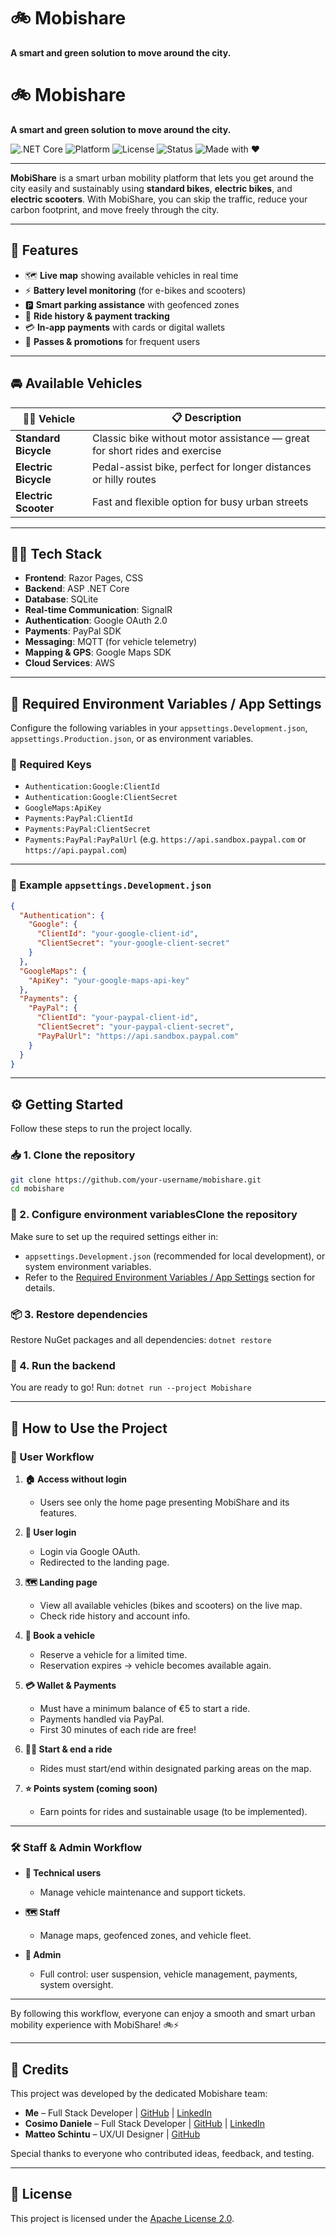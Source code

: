 # 🚲 Mobishare
**A smart and green solution to move around the city.**
# 🚲 Mobishare
**A smart and green solution to move around the city.**

![.NET Core](https://img.shields.io/badge/.NET%20Core-8.0-blue) ![Platform](https://img.shields.io/badge/platform-Web%20App-lightgrey) ![License](https://img.shields.io/badge/License-Apache%202.0-green) ![Status](https://img.shields.io/badge/status-In%20Development-orange) ![Made with ❤️](https://img.shields.io/badge/made%20with-%E2%9D%A4-red)

---

**MobiShare** is a smart urban mobility platform that lets you get around the city easily and sustainably using **standard bikes**, **electric bikes**, and **electric scooters**. With MobiShare, you can skip the traffic, reduce your carbon footprint, and move freely through the city.

---

## 🚀 Features

- 🗺 **Live map** showing available vehicles in real time
- ⚡ **Battery level monitoring** (for e-bikes and scooters)  
- 🅿️ **Smart parking assistance** with geofenced zones  
- 🔄 **Ride history & payment tracking**  
- 💳 **In-app payments** with cards or digital wallets  
- 🎫 **Passes & promotions** for frequent users  

---

## 🚘 Available Vehicles

| 🚴‍♂️ Vehicle               | 📋 Description                                                               |
|--------------------------|------------------------------------------------------------------------------|
| **Standard Bicycle**     | Classic bike without motor assistance — great for short rides and exercise   |
| **Electric Bicycle**     | Pedal-assist bike, perfect for longer distances or hilly routes              |
| **Electric Scooter**     | Fast and flexible option for busy urban streets                              |

---

## 🧑‍💻 Tech Stack

- **Frontend**: Razor Pages, CSS  
- **Backend**: ASP .NET Core
- **Database**: SQLite
- **Real-time Communication**: SignalR
- **Authentication**: Google OAuth 2.0
- **Payments**: PayPal SDK
- **Messaging**: MQTT (for vehicle telemetry)
- **Mapping & GPS**: Google Maps SDK  
- **Cloud Services**: AWS
  
---

## 🧾 Required Environment Variables / App Settings

Configure the following variables in your `appsettings.Development.json`, `appsettings.Production.json`, or as environment variables.

### 🔑 Required Keys

- `Authentication:Google:ClientId`
- `Authentication:Google:ClientSecret`
- `GoogleMaps:ApiKey`
- `Payments:PayPal:ClientId`
- `Payments:PayPal:ClientSecret`
- `Payments:PayPal:PayPalUrl` (e.g. `https://api.sandbox.paypal.com` or `https://api.paypal.com`)

---

### 🧪 Example `appsettings.Development.json`

```json
{
  "Authentication": {
    "Google": {
      "ClientId": "your-google-client-id",
      "ClientSecret": "your-google-client-secret"
    }
  },
  "GoogleMaps": {
    "ApiKey": "your-google-maps-api-key"
  },
  "Payments": {
    "PayPal": {
      "ClientId": "your-paypal-client-id",
      "ClientSecret": "your-paypal-client-secret",
      "PayPalUrl": "https://api.sandbox.paypal.com"
    }
  }
}
```

---

## ⚙️ Getting Started

Follow these steps to run the project locally.

### 📥 1. Clone the repository

```bash
git clone https://github.com/your-username/mobishare.git
cd mobishare
```

### 🔧 2. Configure environment variablesClone the repository
Make sure to set up the required settings either in:
- `appsettings.Development.json` (recommended for local development), or
system environment variables.
- Refer to the [Required Environment Variables / App Settings](#-required-environment-variables--app-settings) section for details.

### 📦 3. Restore dependencies
Restore NuGet packages and all dependencies:
`dotnet restore`

### 🚀 4. Run the backend
You are ready to go! Run:
`dotnet run --project Mobishare`

---

## 🚦 How to Use the Project

### 👤 User Workflow

1. **🏠 Access without login**  
   - Users see only the home page presenting MobiShare and its features.

2. **🔑 User login**  
   - Login via Google OAuth.
   - Redirected to the landing page.

3. **🗺 Landing page**  
   - View all available vehicles (bikes and scooters) on the live map.  
   - Check ride history and account info.

4. **📅 Book a vehicle**  
   - Reserve a vehicle for a limited time.  
   - Reservation expires → vehicle becomes available again.

5. **💳 Wallet & Payments**  
   - Must have a minimum balance of €5 to start a ride.  
   - Payments handled via PayPal.  
   - First 30 minutes of each ride are free!

6. **🚴‍♂️ Start & end a ride**  
   - Rides must start/end within designated parking areas on the map.

7. **⭐ Points system (coming soon)**  
   - Earn points for rides and sustainable usage (to be implemented).

---

### 🛠 Staff & Admin Workflow

- **👷 Technical users**  
  - Manage vehicle maintenance and support tickets.

- **🗺 Staff**  
  - Manage maps, geofenced zones, and vehicle fleet.

- **👑 Admin**  
  - Full control: user suspension, vehicle management, payments, system oversight.

---

By following this workflow, everyone can enjoy a smooth and smart urban mobility experience with MobiShare! 🚲⚡

---

## 🙏 Credits

This project was developed by the dedicated Mobishare team:

- **Me** – Full Stack Developer | [GitHub](https://github.com/BeastOfShadow) | [LinkedIn](https://www.linkedin.com/in/negro-simone-babb88238/)
- **Cosimo Daniele** – Full Stack Developer | [GitHub](https://github.com/The-Forest03) | [LinkedIn](https://www.linkedin.com/in/cosimo-daniele-a24a13238/)
- **Matteo Schintu** – UX/UI Designer | [GitHub](https://github.com/SkennyCMD) 

Special thanks to everyone who contributed ideas, feedback, and testing.

---

## 📄 License

This project is licensed under the [Apache License 2.0](LICENSE).
